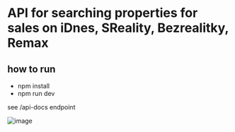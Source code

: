 # API for searching properties for sales on iDnes, SReality, Bezrealitky, Remax

## how to run

- npm install
- npm run dev

see /api-docs endpoint

![image](https://github.com/user-attachments/assets/0d497c37-57a5-455b-b00d-09cf68c6d469)
